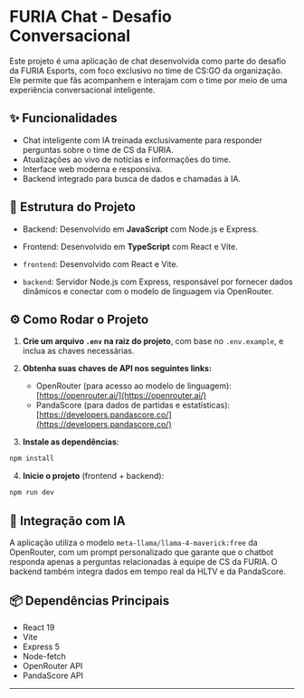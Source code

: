 
# FURIA Chat - Desafio Conversacional

Este projeto é uma aplicação de chat desenvolvida como parte do desafio da FURIA Esports, com foco exclusivo no time de CS:GO da organização. Ele permite que fãs acompanhem e interajam com o time por meio de uma experiência conversacional inteligente.

## ✨ Funcionalidades

- Chat inteligente com IA treinada exclusivamente para responder perguntas sobre o time de CS da FURIA.
- Atualizações ao vivo de notícias e informações do time.
- Interface web moderna e responsiva.
- Backend integrado para busca de dados e chamadas à IA.

## 📁 Estrutura do Projeto

- Backend: Desenvolvido em **JavaScript** com Node.js e Express.
- Frontend: Desenvolvido em **TypeScript** com React e Vite.

- `frontend`: Desenvolvido com React e Vite.
- `backend`: Servidor Node.js com Express, responsável por fornecer dados dinâmicos e conectar com o modelo de linguagem via OpenRouter.

## ⚙️ Como Rodar o Projeto

1. **Crie um arquivo `.env` na raiz do projeto**, com base no `.env.example`, e inclua as chaves necessárias.

2. **Obtenha suas chaves de API nos seguintes links:**
   - OpenRouter (para acesso ao modelo de linguagem): [https://openrouter.ai/](https://openrouter.ai/)
   - PandaScore (para dados de partidas e estatísticas): [https://developers.pandascore.co/](https://developers.pandascore.co/)

3. **Instale as dependências**:

```bash
npm install
```

4. **Inicie o projeto** (frontend + backend):

```bash
npm run dev
```

## 🧠 Integração com IA

A aplicação utiliza o modelo `meta-llama/llama-4-maverick:free` da OpenRouter, com um prompt personalizado que garante que o chatbot responda apenas a perguntas relacionadas à equipe de CS da FURIA. O backend também integra dados em tempo real da HLTV e da PandaScore.

## 📦 Dependências Principais

- React 19
- Vite
- Express 5
- Node-fetch
- OpenRouter API
- PandaScore API

---